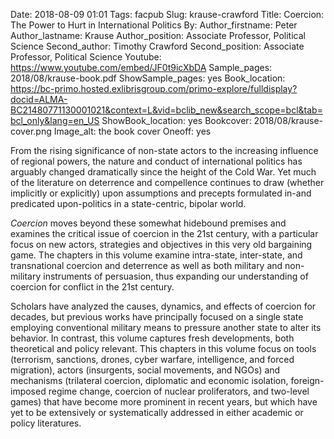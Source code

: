 Date: 2018-08-09 01:01
Tags: facpub
Slug: krause-crawford
Title: Coercion: The Power to Hurt in International Politics 
By:
Author_firstname: Peter 
Author_lastname: Krause
Author_position: Associate Professor, Political Science
Second_author: Timothy Crawford
Second_position: Associate Professor, Political Science
Youtube: https://www.youtube.com/embed/JF0t9icXbDA
Sample_pages: 2018/08/krause-book.pdf
ShowSample_pages: yes
Book_location: https://bc-primo.hosted.exlibrisgroup.com/primo-explore/fulldisplay?docid=ALMA-BC21480771130001021&context=L&vid=bclib_new&search_scope=bcl&tab=bcl_only&lang=en_US
ShowBook_location: yes
Bookcover: 2018/08/krause-cover.png
Image_alt: the book cover 
Oneoff: yes

From the rising significance of non-state actors to the increasing influence of regional powers, the nature and conduct of international politics has arguably changed dramatically since the height of the Cold War. Yet much of the literature on deterrence and compellence continues to draw (whether implicitly or explicitly) upon assumptions and precepts formulated in-and predicated upon-politics in a state-centric, bipolar world.   

<em>Coercion</em> moves beyond these somewhat hidebound premises and examines the critical issue of coercion in the 21st century, with a particular focus on new actors, strategies and objectives in this very old bargaining game. The chapters in this volume examine intra-state, inter-state, and transnational coercion and deterrence as well as both military and non-military instruments of persuasion, thus expanding our understanding of coercion for conflict in the 21st century.

Scholars have analyzed the causes, dynamics, and effects of coercion for decades, but previous works have principally focused on a single state employing conventional military means to pressure another state to alter its behavior. In contrast, this volume captures fresh developments, both theoretical and policy relevant. This chapters in this volume focus on tools (terrorism, sanctions, drones, cyber warfare, intelligence, and forced migration), actors (insurgents, social movements, and NGOs) and mechanisms (trilateral coercion, diplomatic and economic isolation, foreign-imposed regime change, coercion of nuclear proliferators, and two-level games) that have become more prominent in recent years, but which have yet to be extensively or systematically addressed in either academic or policy literatures.